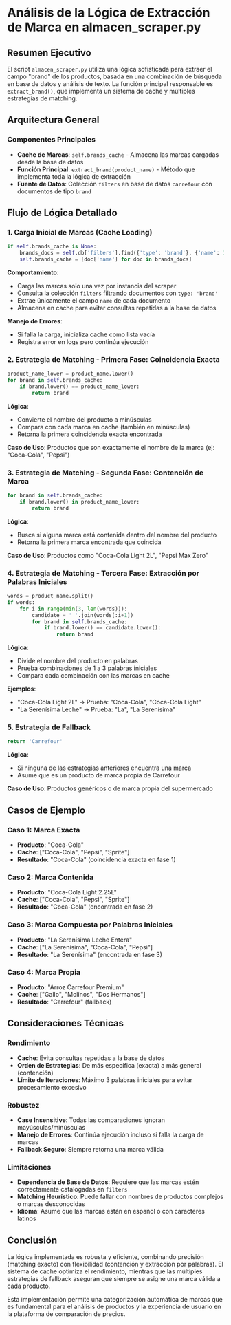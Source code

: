 # Análisis de la Lógica de Extracción de Marca en almacen_scraper.py

## Resumen Ejecutivo

El script `almacen_scraper.py` utiliza una lógica sofisticada para extraer el campo "brand" de los productos, basada en una combinación de búsqueda en base de datos y análisis de texto. La función principal responsable es `extract_brand()`, que implementa un sistema de cache y múltiples estrategias de matching.

## Arquitectura General

### Componentes Principales
- **Cache de Marcas**: `self.brands_cache` - Almacena las marcas cargadas desde la base de datos
- **Función Principal**: `extract_brand(product_name)` - Método que implementa toda la lógica de extracción
- **Fuente de Datos**: Colección `filters` en base de datos `carrefour` con documentos de tipo `brand`

## Flujo de Lógica Detallado

### 1. Carga Inicial de Marcas (Cache Loading)

```python
if self.brands_cache is None:
    brands_docs = self.db['filters'].find({'type': 'brand'}, {'name': 1})
    self.brands_cache = [doc['name'] for doc in brands_docs]
```

**Comportamiento**:
- Carga las marcas solo una vez por instancia del scraper
- Consulta la colección `filters` filtrando documentos con `type: 'brand'`
- Extrae únicamente el campo `name` de cada documento
- Almacena en cache para evitar consultas repetidas a la base de datos

**Manejo de Errores**:
- Si falla la carga, inicializa cache como lista vacía
- Registra error en logs pero continúa ejecución

### 2. Estrategia de Matching - Primera Fase: Coincidencia Exacta

```python
product_name_lower = product_name.lower()
for brand in self.brands_cache:
    if brand.lower() == product_name_lower:
        return brand
```

**Lógica**:
- Convierte el nombre del producto a minúsculas
- Compara con cada marca en cache (también en minúsculas)
- Retorna la primera coincidencia exacta encontrada

**Caso de Uso**: Productos que son exactamente el nombre de la marca (ej: "Coca-Cola", "Pepsi")

### 3. Estrategia de Matching - Segunda Fase: Contención de Marca

```python
for brand in self.brands_cache:
    if brand.lower() in product_name_lower:
        return brand
```

**Lógica**:
- Busca si alguna marca está contenida dentro del nombre del producto
- Retorna la primera marca encontrada que coincida

**Caso de Uso**: Productos como "Coca-Cola Light 2L", "Pepsi Max Zero"

### 4. Estrategia de Matching - Tercera Fase: Extracción por Palabras Iniciales

```python
words = product_name.split()
if words:
    for i in range(min(3, len(words))):
        candidate = ' '.join(words[:i+1])
        for brand in self.brands_cache:
            if brand.lower() == candidate.lower():
                return brand
```

**Lógica**:
- Divide el nombre del producto en palabras
- Prueba combinaciones de 1 a 3 palabras iniciales
- Compara cada combinación con las marcas en cache

**Ejemplos**:
- "Coca-Cola Light 2L" → Prueba: "Coca-Cola", "Coca-Cola Light"
- "La Serenísima Leche" → Prueba: "La", "La Serenísima"

### 5. Estrategia de Fallback

```python
return 'Carrefour'
```

**Lógica**:
- Si ninguna de las estrategias anteriores encuentra una marca
- Asume que es un producto de marca propia de Carrefour

**Caso de Uso**: Productos genéricos o de marca propia del supermercado

## Casos de Ejemplo

### Caso 1: Marca Exacta
- **Producto**: "Coca-Cola"
- **Cache**: ["Coca-Cola", "Pepsi", "Sprite"]
- **Resultado**: "Coca-Cola" (coincidencia exacta en fase 1)

### Caso 2: Marca Contenida
- **Producto**: "Coca-Cola Light 2.25L"
- **Cache**: ["Coca-Cola", "Pepsi", "Sprite"]
- **Resultado**: "Coca-Cola" (encontrada en fase 2)

### Caso 3: Marca Compuesta por Palabras Iniciales
- **Producto**: "La Serenísima Leche Entera"
- **Cache**: ["La Serenísima", "Coca-Cola", "Pepsi"]
- **Resultado**: "La Serenísima" (encontrada en fase 3)

### Caso 4: Marca Propia
- **Producto**: "Arroz Carrefour Premium"
- **Cache**: ["Gallo", "Molinos", "Dos Hermanos"]
- **Resultado**: "Carrefour" (fallback)

## Consideraciones Técnicas

### Rendimiento
- **Cache**: Evita consultas repetidas a la base de datos
- **Orden de Estrategias**: De más específica (exacta) a más general (contención)
- **Límite de Iteraciones**: Máximo 3 palabras iniciales para evitar procesamiento excesivo

### Robustez
- **Case Insensitive**: Todas las comparaciones ignoran mayúsculas/minúsculas
- **Manejo de Errores**: Continúa ejecución incluso si falla la carga de marcas
- **Fallback Seguro**: Siempre retorna una marca válida

### Limitaciones
- **Dependencia de Base de Datos**: Requiere que las marcas estén correctamente catalogadas en `filters`
- **Matching Heurístico**: Puede fallar con nombres de productos complejos o marcas desconocidas
- **Idioma**: Asume que las marcas están en español o con caracteres latinos

## Conclusión

La lógica implementada es robusta y eficiente, combinando precisión (matching exacto) con flexibilidad (contención y extracción por palabras). El sistema de cache optimiza el rendimiento, mientras que las múltiples estrategias de fallback aseguran que siempre se asigne una marca válida a cada producto.

Esta implementación permite una categorización automática de marcas que es fundamental para el análisis de productos y la experiencia de usuario en la plataforma de comparación de precios.